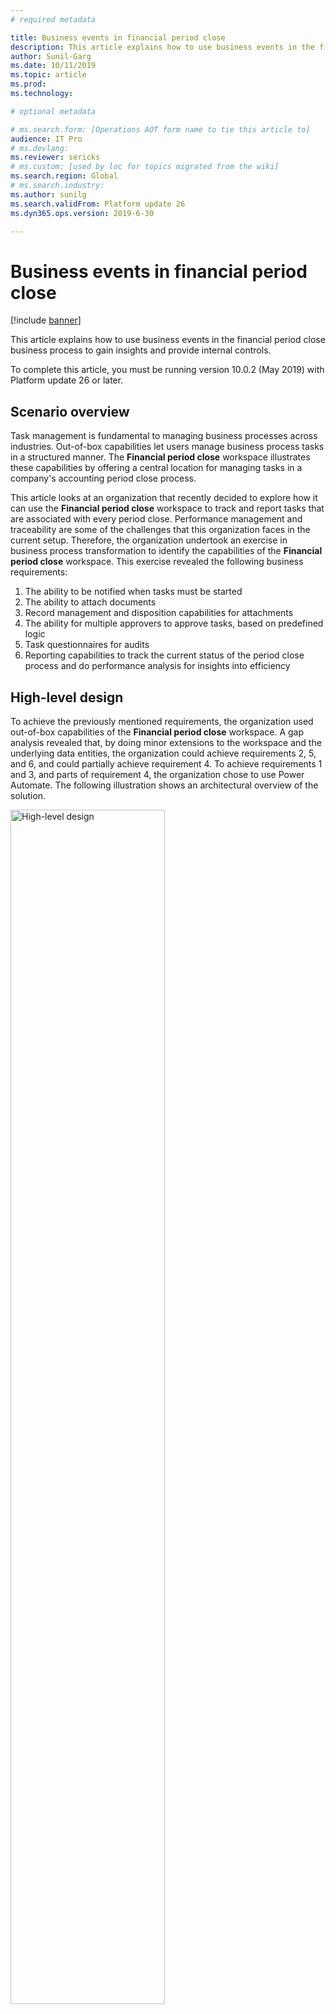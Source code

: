```yaml
---
# required metadata

title: Business events in financial period close
description: This article explains how to use business events in the financial period close business process to gain insights and provide internal controls.
author: Sunil-Garg
ms.date: 10/11/2019
ms.topic: article
ms.prod: 
ms.technology: 

# optional metadata

# ms.search.form: [Operations AOT form name to tie this article to]
audience: IT Pro
# ms.devlang: 
ms.reviewer: sericks
# ms.custom: [used by loc for topics migrated from the wiki]
ms.search.region: Global 
# ms.search.industry: 
ms.author: sunilg
ms.search.validFrom: Platform update 26
ms.dyn365.ops.version: 2019-6-30 

---
```


# Business events in financial period close
[!include [banner](../../includes/banner.md)]

This article explains how to use business events in the financial period close business process to gain insights and provide internal controls.

To complete this article, you must be running version 10.0.2 (May 2019) with Platform update 26 or later.

## Scenario overview

Task management is fundamental to managing business processes across industries. Out-of-box capabilities let users manage business process tasks in a structured manner. The **Financial period close** workspace illustrates these capabilities by offering a central location for managing tasks in a company's accounting period close process.

This article looks at an organization that recently decided to explore how it can use the **Financial period close** workspace to track and report tasks that are associated with every period close. Performance management and traceability are some of the challenges that this organization faces in the current setup. Therefore, the organization undertook an exercise in business process transformation to identify the capabilities of the **Financial period close** workspace. This exercise revealed the following business requirements:

1. The ability to be notified when tasks must be started
2. The ability to attach documents
3. Record management and disposition capabilities for attachments
4. The ability for multiple approvers to approve tasks, based on predefined logic
5. Task questionnaires for audits
6. Reporting capabilities to track the current status of the period close process and do performance analysis for insights into efficiency

## High-level design

To achieve the previously mentioned requirements, the organization used out-of-box capabilities of the **Financial period close** workspace. A gap analysis revealed that, by doing minor extensions to the workspace and the underlying data entities, the organization could achieve requirements 2, 5, and 6, and could partially achieve requirement 4. To achieve requirements 1 and 3, and parts of requirement 4, the organization chose to use Power Automate. The following illustration shows an architectural overview of the solution.

<img alt="High-level design" src="../../media/Image1.PNG" width="70%">

## Managing attachments by using Microsoft Power Automate and SharePoint Online

Accountants view their tasks in the **Financial period close** workspace and start to work on them. Attachments are added to the task by using a SharePoint Online document type. SharePoint triggers in Microsoft Power Automate are used to trigger the Power Automate that is shown in the following illustration. This Power Automate updates the SharePoint metadata with metadata from the task in the **Financial period close** workspace. SharePoint columns were created for this purpose in the document library. A separate attachment data entity was created to hold the attachment metadata for every attachment that is added to the **Financial period close** workspace. Fields from the custom entity were mapped to the SharePoint Online columns in the Power Automate. When documents that use the specified document type are created in the predefined SharePoint Online library, Power Automate is triggered, obtains the metadata from the custom data entity, and updates the document's metadata columns in SharePoint Online.

<img alt="Power Automate for managing attachments" src="../../media/Image2.png" width="70%">

## Enabling internal controls by using business events and Power Automate

As accountants complete their tasks, and the tasks become ready for review, the value of the **Review status** custom field is updated to **Ready for review**. The Power Automate gets triggered by the **When the change-based alert is triggered** business event when this update is made. The payload of this business event contains the task name and the area name. The Power Automate uses the combination of the task name and area name, together with the value of the **Review status** field, to route the task through an email-based workflow that is orchestrated by Power Automate. The Power Automate waits for approval, add new comments to the task log, and updates the task in the **Financial period close** workspace , based on both the outcome of the approval process and related metadata. Custom data entities were built in to query and update the **Financial period close** workspace by using Power Automate.

### Subscribing to the business event

The following example describes the general steps for subscribing to a change-based alert business event.

1. Add the connector trigger to the Power Automate app, and subscribe to the change-based alert business event.

    <img alt="Subscribing to the business event" src="../../media/Image3.png" width="70%">

2. Parse the business event payload.

    When the business event is triggered, it triggers Power Automate. This business event contains a payload. In this step, the payload is parsed, and the required variables are initialized.

    <img alt="Parsing the business event payload" src="../../media/Image4.PNG" width="70%">

3. Retrieve the task, based on the values from the payload.

    When the task is updated, the business event triggers Power Automate. At that point, after the payload has been parsed, you will know basic information about the task. In this step, the custom data entity is used to retrieve more information about the task.

    <img alt="Retrieving the task" src="../../media/Image5.png" width="70%">

4. Retrieve approvers from the Microsoft Excel file, based on the criteria.

    Next, you must determine the list of approvers, so that you can send the approval request in the appropriate manner. This list is a custom Excel file in a SharePoint Online library. In this step, you query the Excel file to get the list of approvers. You also get the links to the attachments for each task, so that you can send the attachments to the approvers.

    <img alt="Retrieving approvers" src="../../media/Image6.png" width="70%">

5. Prepare to send the request for approval.

    In this step, you prepare Power Automate to send the approval request by using all the information that was gathered and assembled in the previous step.

    <img alt="Preparing to send the request for approval, part 1" src="../../media/Image7.png" width="70%">

    <img alt="Preparing to send the request for approval, part 2" src="../../media/Image8.png" width="70%">

    <img alt="Preparing to send the request for approval, part 3" src="../../media/Image9.png" width="70%">

6. Start the approval process.

    In this step, the approval request is sent from Power Automate.

    <img alt="Starting the approval process" src="../../media/Image10.png" width="70%">

7. Process the approval action that is taken by approvers.

    After the approvers receive the approval request and take action, the Power Automate is notified, and additional processing is done.

    <img alt="Processing the approval action" src="../../media/Image11.png" width="70%">

8. Update the task with the approval outcome.

    Based on the outcome of the approval process, the task is updated with the result.

    <img alt="Updating the task, part 1" src="../../media/Image12.png" width="70%">

    <img alt="Updating the task, part 2" src="../../media/Image13.png" width="70%">

## Conclusion

For the business requirements of the organization that is described in this article, this solution involves minimal development and relies mostly on the **Financial period close** workspace, business events, SharePoint Online, and Power Automate to drive functionality. Development is restricted to the addition of fields to pages, the creation of custom data entities, and changes to page labels. Power Automate also provides greater flexibility in the approval process. Because the solution takes advantage of the various applications in the Microsoft 365 suite, internal users can use applications that they are already familiar with. Therefore, the amount of change management that is required is limited.

In conclusion, business events offer unique opportunities for extending functionality but also let you avoid extensive in-app customizations. Here are some things to consider before you start to use business events:

- Establish the security requirements of your solution. Business events honor role-based security. This behavior can be beneficial in some use cases.
- Business events functionality continues to get enhanced. Be on the lookout for new capabilities.

Business events and Power Automate offer great opportunities for implementing low-code or no-code extensions. The important thing is that you identify opportunities where this framework can help, but that you also understand some of the limitations.


[!INCLUDE[footer-include](../../../../includes/footer-banner.md)]
